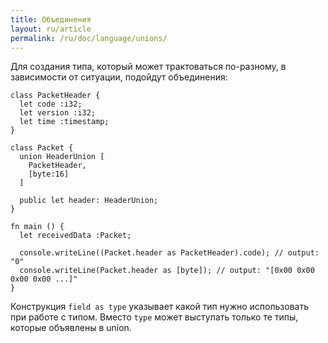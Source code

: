 ```yaml
---
title: Объединения
layout: ru/article
permalink: /ru/doc/language/unions/
---
```


Для создания типа, который может трактоваться по-разному, в зависимости от ситуации, подойдут объединения:

```
class PacketHeader {
  let code :i32;
  let version :i32;
  let time :timestamp;
}

class Packet {
  union HeaderUnion [
    PacketHeader,
    [byte:16]
  ]
  
  public let header: HeaderUnion;
}

fn main () {
  let receivedData :Packet;
  
  console.writeLine((Packet.header as PacketHeader).code); // output: "0"
  console.writeLine(Packet.header as [byte]); // output: "[0x00 0x00 0x00 0x00 ...]"
}
```

Конструкция `field as type` указывает какой тип нужно использовать при работе с типом. Вместо `type` может выступать только те типы, которые объявлены в union.
